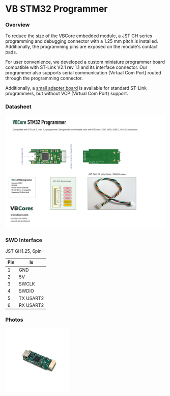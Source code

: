 # VB STM32 Programmer

### Overview
To reduce the size of the VBCore embedded module, a JST GH series programming and debugging connector with a 1.25 mm pitch is installed. Additionally, the programming pins are exposed on the module's contact pads.

For user convenience, we developed a custom miniature programmer board compatible with ST-Link V2.1 rev 1.1 and its interface connector. Our programmer also supports serial communication (Virtual Com Port) routed through the programming connector.

Additionally, a [small adapter board](https://github.com/VBCores/VBCores_files/tree/main/13-VB-STLink-Adapter) is available for standard ST-Link programmers, but without VCP (Virtual Com Port) support.


### Datasheet
![VB STM32 programmer](VB_STLink_21_v1_2_scheme.png)


### SWD Interface

JST GH1.25, 6pin

| Pin      | Is           | 
| -------- | -------------|
| 1        | GND          |
| 2        | 5V           |
| 3        | SWCLK        |
| 4        | SWDIO        |
| 5        | TX USART2    |
| 6        | RX USART2    |

### Photos
<img src="vb-stlink-rev1_2-1.jpg" width="200">








